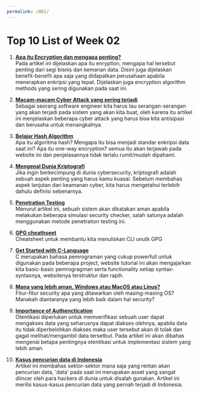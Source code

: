 ```yaml
---
permalink: /W02/
---
```


# Top 10 List of Week 02

1. [**Apa itu Encryption dan mengapa penting?**](https://anonyome.com/2020/01/what-is-encryption-and-why-is-it-important/)<br>
Pada artikel ini dijelaskan apa itu enryption, mengapa hal tersebut penting dari segi bisnis dan kemanan data. Disini juga dijelaskan benefit-benefit apa saja yang didapatkan perusahaan apabila menerapkan enkripsi yang tepat. Dijelaskan juga encryption algorithm methods yang sering digunakan pada saat ini.

2. [**Macam-macam Cyber Attack yang sering terjadi**](https://www.cisco.com/c/en/us/products/security/common-cyberattacks.html)<br>
Sebagai seorang software engineer kita harus tau serangan-serangan yang akan terjadi pada sistem yang akan kita buat, oleh karena itu artikel ini menjelaskan beberapa cyber attack yang harus bisa kita antisipasi dan berusaha untuk menangkalnya.

3. [**Belajar Hash Algorithm**](https://www.thesslstore.com/blog/difference-sha-1-sha-2-sha-256-hash-algorithms/)<br>
Apa itu algoritma hash? Mengapa itu bisa menjadi standar enkripsi data saat ini? Apa itu one-way encryption? semua itu akan terjawab pada website ini dan penjelasannya tidak terlalu rumit/mudah dipahami.

4. [**Mengenal Dunia Kriptografi**](https://glints.com/id/lowongan/kriptografi-adalah/#.YEuAZGSA63I)<br>
Jika ingin berkecimpung di dunia cybersecurity, kriptografi adalah sebuah aspek penting yang harus kamu kuasai. Sebelum membahas aspek lanjutan dari keamanan cyber, kita harus mengetahui terlebih dahulu definisi sebenarnya.

5. [**Penetration Testing**](https://www.imperva.com/learn/application-security/penetration-testing/)<br>
Menurut artikel ini, sebuah sistem akan dikatakan aman apabila melakukan beberapa simulasi security checker, salah satunya adalah menggunakan metode penetration testing ini.

6. [**GPG cheathseet**](http://irtfweb.ifa.hawaii.edu/~lockhart/gpg/)<br>
Cheatsheet untuk membantu kita menuliskan CLI unutk GPG

7. [**Get Started with C-Language**](https://www.programiz.com/c-programming)<br>
C merupakan bahasa pemrograman yang cukup powerfull untuk digunakan pada beberapa project, website tutorial ini akan mengajarkan kita basic-basic pemrogragman serta functionality setiap syntax-syntaxnya, websitenya terstruktur dan rapih.

8. [**Mana yang lebih aman, Windows atau MacOS atau Linus?**](https://www.sentinelone.com/blog/which-is-more-secure-windows-linux-or-macos/)<br>
Fitur-fitur security apa yang ditawarkan oleh masing-masing OS? Manakah diantaranya yang lebih baik dalam hal security?

9. [**Importance of Authenctication**](https://blog.avast.com/the-importance-of-authentication-avast)<br>
Otentikasi diperlukan untuk memverifikasi sebuah user dapat mengakses data yang seharusnya dapat diakses olehnya, apabila data itu tidak diperbelohkan diakses maka user tersebut akan di tolak dan gagal melihat/mengambil data tersetbut. Pada artikel ini akan dibahas mengenai betapa pentingnya otentikasi untuk implementasi sistem yang lebih aman.

10. [**Kasus pencurian data di Indonesia**](https://lokadata.id/artikel/kasus-kebocoran-data-semakin-banyak-belanja-daring-paling-rentan)<br>
Artikel ini membahas sektor-sektor mana saja yang rentan akan pencurian data, 'data' pada saat ini merupakan asset yang sangat diincer oleh para hackers di dunia untuk disalah gunakan. Artikel ini merilis kasus-kasus pencurian data yang pernah terjadi di Indonesia.